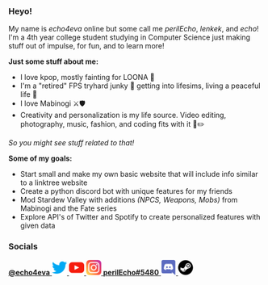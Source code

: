 ### Heyo!

My name is *echo4eva* online but some call me *perilEcho*, *lenkek*, and *echo*! I'm a 4th year college student studying in Computer Science just making stuff out of impulse, for fun, and to learn more!

**Just some stuff about me:**
- I love kpop, mostly fainting for LOONA 🌙
- I'm a "retired" FPS tryhard junky 🔫 getting into lifesims, living a peaceful life 🚜
- I love Mabinogi ⚔️🛡️
- Creativity and personalization is my life source. Video editing, photography, music, fashion, and coding fits with it 🎵✏️

*So you might see stuff related to that!*

**Some of my goals:**
- Start small and make my own basic website that will include info similar to a linktree website
- Create a python discord bot with unique features for my friends
- Mod Stardew Valley with additions *(NPCS, Weapons, Mobs)* from Mabinogi and the Fate series
- Explore API's of Twitter and Spotify to create personalized features with given data

### Socials

<a href="https://twitter.com/echo4eva">
    <span><strong>@echo4eva</strong></span>
    <img height="30" src="https://raw.githubusercontent.com/echo4eva/echo4eva/main/images/twitter.png">
</a>
<a href="https://www.youtube.com/channel/UCprIN2mz3n89AalXJ9Nmu_Q">
    <img height="30" src="https://raw.githubusercontent.com/echo4eva/echo4eva/main/images/youtube.png">
</a>
<a href="https://www.instagram.com/echo4eva/">
    <img height="30" src="https://raw.githubusercontent.com/echo4eva/echo4eva/main/images/instagram.png">
</a>
<a href="">
    <span><strong>perilEcho#5480</strong></span>
    <img height="30" src="https://raw.githubusercontent.com/echo4eva/echo4eva/main/images/discord.png"alt="@echo4eva">
</a>
<a href="https://steamcommunity.com/id/perilEcho">
    <img height="30" src="https://raw.githubusercontent.com/echo4eva/echo4eva/main/images/steam.png"alt="@echo4eva">
</a>
